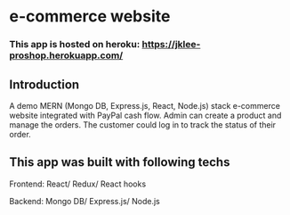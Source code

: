 # e-commerce website

### This app is hosted on heroku: https://jklee-proshop.herokuapp.com/

## Introduction

A demo MERN (Mongo DB, Express.js, React, Node.js) stack e-commerce website integrated with PayPal cash flow. Admin can create a product and manage the orders. The customer could log in to track the status of their order.

## This app was built with following techs

Frontend: React/ Redux/ React hooks

Backend: Mongo DB/ Express.js/ Node.js
